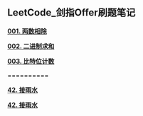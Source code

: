 ## LeetCode_剑指Offer刷题笔记

**<a href="https://leetcode.cn/problems/xoh6Oh/solutions/2782319/liang-chong-fang-fa-qiu-jie-liang-001-li-ed2d">001. 两数相除</a>**

**<a href="https://leetcode.cn/problems/add-binary/solutions/2782679/shi-xian-by-zhu-pi-3-jg2w">002. 二进制求和</a>**

**<a href="https://leetcode.cn/problems/w3tCBm/description/?envType=problem-list-v2&envId=TP9kvfRn">003. 比特位计数</a>**






==========



**<a href="https://leetcode.cn/problems/trapping-rain-water/solutions/">42. 接雨水</a>**

**<a href="https://leetcode.cn/problems/3sum/description/?fileGuid=tKQP6HRHJwJyWpgd">42. 接雨水</a>**


